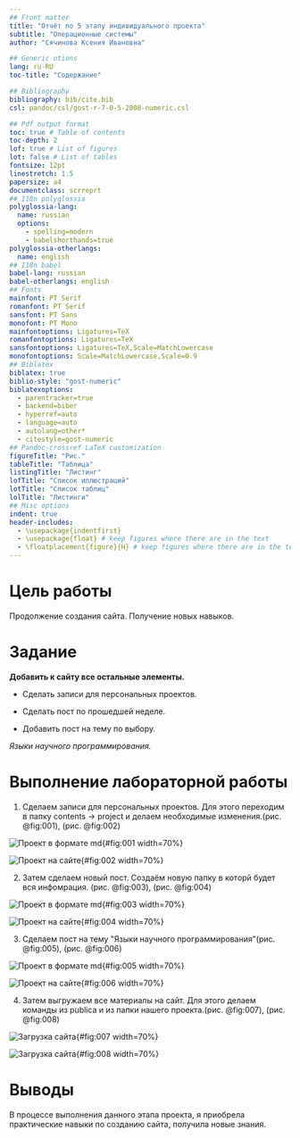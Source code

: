 ```yaml
---
## Front matter
title: "Отчёт по 5 этапу индивидуального проекта"
subtitle: "Операционные системы"
author: "Сячинова Ксения Ивановна"

## Generic otions
lang: ru-RU
toc-title: "Содержание"

## Bibliography
bibliography: bib/cite.bib
csl: pandoc/csl/gost-r-7-0-5-2008-numeric.csl

## Pdf output format
toc: true # Table of contents
toc-depth: 2
lof: true # List of figures
lot: false # List of tables
fontsize: 12pt
linestretch: 1.5
papersize: a4
documentclass: scrreprt
## I18n polyglossia
polyglossia-lang:
  name: russian
  options:
	- spelling=modern
	- babelshorthands=true
polyglossia-otherlangs:
  name: english
## I18n babel
babel-lang: russian
babel-otherlangs: english
## Fonts
mainfont: PT Serif
romanfont: PT Serif
sansfont: PT Sans
monofont: PT Mono
mainfontoptions: Ligatures=TeX
romanfontoptions: Ligatures=TeX
sansfontoptions: Ligatures=TeX,Scale=MatchLowercase
monofontoptions: Scale=MatchLowercase,Scale=0.9
## Biblatex
biblatex: true
biblio-style: "gost-numeric"
biblatexoptions:
  - parentracker=true
  - backend=biber
  - hyperref=auto
  - language=auto
  - autolang=other*
  - citestyle=gost-numeric
## Pandoc-crossref LaTeX customization
figureTitle: "Рис."
tableTitle: "Таблица"
listingTitle: "Листинг"
lofTitle: "Список иллюстраций"
lotTitle: "Список таблиц"
lolTitle: "Листинги"
## Misc options
indent: true
header-includes:
  - \usepackage{indentfirst}
  - \usepackage{float} # keep figures where there are in the text
  - \floatplacement{figure}{H} # keep figures where there are in the text
---
```


# Цель работы

Продолжение создания сайта. Получение новых навыков.

# Задание

**Добавить к сайту все остальные элементы.**

- Сделать записи для персональных проектов.

- Сделать пост по прошедшей неделе.

- Добавить пост на тему по выбору.

 *Языки научного программирования.*

# Выполнение лабораторной работы

1. Сделаем записи для персональных проектов. Для этого переходим в папку
contents -> project и делаем необходимые изменения.(рис. @fig:001), (рис. @fig:002)

![Проект в формате md](image/1.png){#fig:001 width=70%}

![Проект на сайте](image/2.png){#fig:002 width=70%}

2. Затем сделаем новый пост. Создаём новую папку в которй будет вся инфомрация. (рис. @fig:003), (рис. @fig:004)

![Проект в формате md](image/3.png){#fig:003 width=70%}

![Проект на сайте](image/4.png){#fig:004 width=70%}

3. Сделаем пост на тему "Языки научного программирования"(рис. @fig:005), (рис. @fig:006)

![Проект в формате md](image/5.png){#fig:005 width=70%}

![Проект на сайте](image/6.png){#fig:006 width=70%}

4. Затем выгружаем все материалы на сайт. Для этого делаем команды из publica и из папки нашего проекта.(рис. @fig:007), (рис. @fig:008)

![Загрузка сайта](image/7.png){#fig:007 width=70%}

![Загрузка сайта](image/8.png){#fig:008 width=70%}

# Выводы

В процессе выполнения данного этапа проекта, я приобрела практические навыки по созданию сайта, получила новые знания. 
